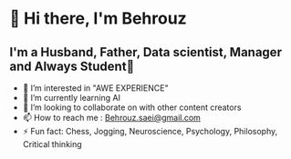 # 👋 Hi there, I'm Behrouz
## I'm a Husband, Father, Data scientist, Manager and Always Student🤣
- 👀 I’m interested in "AWE EXPERIENCE"
- 🌱 I’m currently learning AI
- 💞️ I’m looking to collaborate on with other content creators
- 📫 How to reach me : Behrouz.saei@gmail.com
- ⚡ Fun fact: Chess, Jogging, Neuroscience, Psychology, Philosophy, Critical thinking
